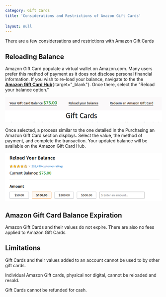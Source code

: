 ```yaml
---
category: Gift Cards
title: 'Considerations and Restrictions of Amazon Gift Cards'

layout: null
---
```


There are a few considersations and restrictions with Amazon Gift Cards

## Reloading Balance

Amazon Gift Card populate a virtual wallet on Amazon.com. Many users prefer this method of payment as it does not disclose personal financial information. If you wish to re-load your balance, navigate to the the [**Amazon Gift Card Hub**](https://www.amazon.com/gift-cards/b?ie=UTF8&node=2238192011){:target="_blank"}. Once there, select the "Reload your balance option."

![On the Amazon Gift Card Hub, the Reload your balance is at the top.](reload1.png)  

Once selected, a process similar to the one detailed in the Purchasing an Amazon Gift Card section displays. Select the value, the method of payment, and complete the transaction. Your updated balance will be available on the Amazon Gift Card Hub.

![The process to re-load a gift card is the same as purchasing.](reload2.png)

## Amazon Gift Card Balance Expiration

Amazon Gift Cards and their values do not expire. There are also no fees applied to Amazon Gift Cards.

## Limitations

Gift Cards and their values added to an account cannot be used to by other gift cards.

Individual Amazon Gift cards, physical nor digital, cannot be reloaded and resold. 

Gift Cards cannot be refunded for cash.